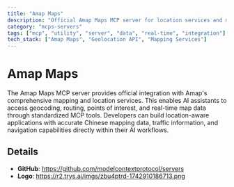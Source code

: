```yaml
---
title: "Amap Maps"
description: "Official Amap Maps MCP server for location services and mapping APIs."
category: "mcps-servers"
tags: ["mcp", "utility", "server", "data", "real-time", "integration"]
tech_stack: ["Amap Maps", "Geolocation API", "Mapping Services"]
---
```


# Amap Maps

The Amap Maps MCP server provides official integration with Amap's comprehensive mapping and location services. This enables AI assistants to access geocoding, routing, points of interest, and real-time map data through standardized MCP tools. Developers can build location-aware applications with accurate Chinese mapping data, traffic information, and navigation capabilities directly within their AI workflows.

## Details

- **GitHub**: https://github.com/modelcontextprotocol/servers
- **Logo**: https://r2.trys.ai/imgs/zbu4ptrd-1742910186713.png
